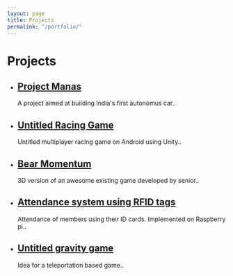 ```yaml
---
layout: page
title: Projects
permalink: "/portfolio/"
---
```

<style type="text/css">
	.page-header { color: #fff; text-align: center; background-color: #159957; background-image: linear-gradient(120deg, #1488CC, #2B32B2); }/*back to the future*/
</style>

# Projects
<ul>
	<li class="page">
	  	<h2><a href="{{ site.url }}/project-manas/">Project Manas</a></h2>
	  	<p>A project aimed at building India's first autonomus car..</p>
	</li>
	<li>
	 	<h2><a href="{{ site.url }}/racing">Untitled Racing Game</a></h2>
	 	<p>Untitled multiplayer racing game on Android using Unity..</p>
	</li>
	<li>
	 	<h2><a href="{{ site.url }}/bearmomentum">Bear Momentum</a></h2>
	 	<p>3D version of an awesome existing game developed by senior..</p>
	</li>
	<li>
	 	<h2><a href="{{ site.url }}/attendance">Attendance system using RFID tags</a></h2>
	 	<p>Attendance of members using their ID cards. Implemented on Raspberry pi..</p>
	</li>
	<li>
	 	<h2><a href="{{ site.url }}/2_5d">Untitled gravity game</a></h2>
	 	<p>Idea for a teleportation based game..</p>
	</li>
</ul>
